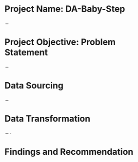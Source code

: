 # Project Name: DA-Baby-Step

....
# Project Objective: Problem Statement



....
# Data Sourcing



....
# Data Transformation



.....
# Findings and Recommendation
